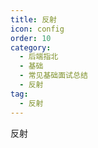 ```yaml
---
title: 反射
icon: config
order: 10
category:
  - 后端指北
  - 基础
  - 常见基础面试总结
  - 反射
tag:
  - 反射
---
```


反射

